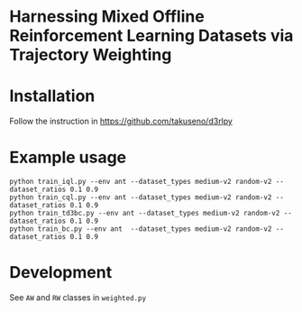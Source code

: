 Harnessing Mixed Offline Reinforcement Learning Datasets via Trajectory Weighting
=

# Installation
Follow the instruction in https://github.com/takuseno/d3rlpy


# Example usage
```
python train_iql.py --env ant --dataset_types medium-v2 random-v2 --dataset_ratios 0.1 0.9
python train_cql.py --env ant --dataset_types medium-v2 random-v2 --dataset_ratios 0.1 0.9
python train_td3bc.py --env ant --dataset_types medium-v2 random-v2 --dataset_ratios 0.1 0.9
python train_bc.py --env ant  --dataset_types medium-v2 random-v2 --dataset_ratios 0.1 0.9
```

# Development
See `AW` and `RW` classes in `weighted.py`